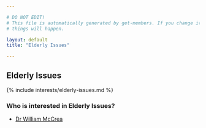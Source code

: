 ```yaml
---

# DO NOT EDIT!
# This file is automatically generated by get-members. If you change it, bad
# things will happen.

layout: default
title: "Elderly Issues"

---
```


## Elderly Issues

{% include interests/elderly-issues.md %}

### Who is interested in Elderly Issues?


* [Dr William McCrea](/members/dr-william-mccrea.html)
